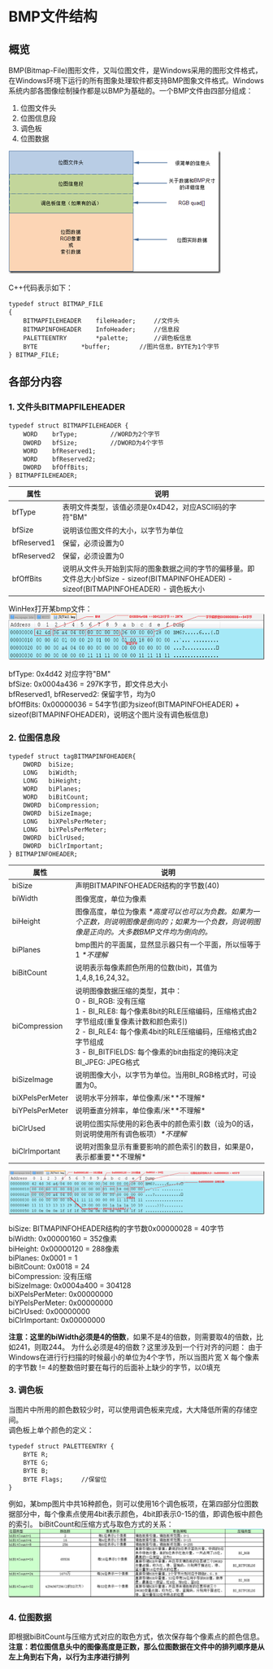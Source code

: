 # BMP文件结构
## 概览
BMP(Bitmap-File)图形文件，又叫位图文件，是Windows采用的图形文件格式，在Windows环境下运行的所有图象处理软件都支持BMP图象文件格式。Windows系统内部各图像绘制操作都是以BMP为基础的。一个BMP文件由四部分组成：
1. 位图文件头
2. 位图信息段
3. 调色板
4. 位图数据

![](/Res/bmp文件结构.png)

C++代码表示如下：
```
typedef struct BITMAP_FILE
{
	BITMAPFILEHEADER	fileHeader;		//文件头
	BITMAPINFOHEADER	InfoHeader;		//信息段
	PALETTEENTRY 		*palette;		//调色板信息
	BYTE			*buffer;		//图片信息，BYTE为1个字节
} BITMAP_FILE;
```
## 各部分内容
### 1. 文件头BITMAPFILEHEADER

```
typedef struct BITMAPFILEHEADER {
	WORD	brType;			//WORD为2个字节
	DWORD	bfSize;			//DWORD为4个字节
	WORD	bfReserved1;
	WORD	bfReserved2;
	DWORD	bfOffBits;
} BITMAPFILEHEADER;
```
| 属性 | 说明 |
| ------- | ------ |
| bfType | 表明文件类型，该值必须是0x4D42，对应ASCII码的字符"BM"|
| bfSize | 说明该位图文件的大小，以字节为单位 |
| bfReserved1 | 保留，必须设置为0 |
| bfReserved2 | 保留，必须设置为0 |
| bfOffBits | 说明从文件头开始到实际的图象数据之间的字节的偏移量。即文件总大小bfSize - sizeof(BITMAPINFOHEADER) - sizeof(BITMAPINFOHEADER) - 调色板大小 |

WinHex打开某bmp文件：<br>
![](Res/WinHex打开bmp.png)

bfType: 0x4d42 对应字符"BM"<br>
bfSize: 0x0004a436 = 297K字节，即文件总大小<br>
bfReserved1, bfReserved2: 保留字节，均为0<br>
bfOffBits: 0x00000036 = 54字节(即为sizeof(BITMAPINFOHEADER) + sizeof(BITMAPINFOHEADER)，说明这个图片没有调色板信息)<br>
### 2. 位图信息段
```
typedef struct tagBITMAPINFOHEADER{
	DWORD  biSize;
	LONG   biWidth;
	LONG   biHeight;
	WORD   biPlanes;
	WORD   biBitCount;
	DWORD  biCompression;
	DWORD  biSizeImage;
	LONG   biXPelsPerMeter;
	LONG   biYPelsPerMeter;
	DWORD  biClrUsed;
	DWORD  biClrImportant;
} BITMAPINFOHEADER;
```
| 属性 | 说明 |
| ------- | ------ |
| biSize | 声明BITMAPINFOHEADER结构的字节数(40) |
| biWidth | 图像宽度，单位为像素 |
| biHeight | 图像高度，单位为像素 *\*高度可以也可以为负数。如果为一个正数，则说明图像是倒向的；如果为一个负数，则说明图像是正向的。大多数BMP文件均为倒向的。* |
| biPlanes | bmp图片的平面属，显然显示器只有一个平面，所以恒等于1 *\*不理解* |
| biBitCount | 说明表示每像素颜色所用的位数(bit)，其值为1,4,8,16,24,32。 |
| biCompression | 说明图像数据压缩的类型，其中：<br>0 - BI_RGB: 没有压缩<br>1 - BI_RLE8: 每个像素8bit的RLE压缩编码，压缩格式由2字节组成(重复像素计数和颜色索引)<br>2 - BI_RLE4: 每个像素4bit的RLE压缩编码，压缩格式由2字节组成<br>3 - BI_BITFIELDS: 每个像素的bit由指定的掩码决定<br>BI_JPEG: JPEG格式|
| biSizeImage | 说明图像大小，以字节为单位。当用BI_RGB格式时，可设置为0。 |
| biXPelsPerMeter | 说明水平分辨率，单位像素/米*\*不理解* |
| biYPelsPerMeter | 说明垂直分辨率，单位像素/米*\*不理解* |
| biClrUsed | 说明位图实际使用的彩色表中的颜色索引数（设为0的话，则说明使用所有调色板项）*\*不理解* |
| biClrImportant | 说明对图象显示有重要影响的颜色索引的数目，如果是0，表示都重要*\*不理解* |

![](Res/WinHex打开bmp2.png)

biSize: BITMAPINFOHEADER结构的字节数0x00000028 = 40字节<br>
biWidth: 0x00000160 = 352像素<br>
biHeight: 0x00000120 = 288像素<br>
biPlanes: 0x0001 = 1<br>
biBitCount: 0x0018 = 24<br>
biCompression: 没有压缩<br>
biSizeImage: 0x0004a400 = 304128<br>
biXPelsPerMeter: 0x00000000<br>
biYPelsPerMeter: 0x00000000<br>
biClrUsed: 0x00000000<br>
biClrImportant: 0x00000000<br>

**注意：这里的biWidth必须是4的倍数**，如果不是4的倍数，则需要取4的倍数，比如241，则取244。
为什么必须是4的倍数？这里涉及到一个行对齐的问题：
由于Windows在进行行扫描的时候最小的单位为4个字节，所以当图片宽 X 每个像素的字节数 != 4的整数倍时要在每行的后面补上缺少的字节，以0填充

### 3. 调色板
当图片中所用的颜色数较少时，可以使用调色板来完成，大大降低所需的存储空间。<br>
调色板上单个颜色的定义：
```
typedef struct PALETTEENTRY {
	BYTE R;
	BYTE G;
	BYTE B;
	BYTE Flags;		//保留位
}
```
例如，某bmp图片中共16种颜色，则可以使用16个调色板项，在第四部分位图数据部分中，每个像素点使用4bit表示颜色，4bit即表示0-15的值，即调色板中颜色的索引。
biBitCount和压缩方式与取色方式的关系：
![](/Res/颜色位数特点.png)

### 4. 位图数据
即根据biBitCount与压缩方式对应的取色方式，依次保存每个像素点的颜色信息。
**注意：若位图信息头中的图像高度是正数，那么位图数据在文件中的排列顺序是从左上角到右下角，以行为主序进行排列**
